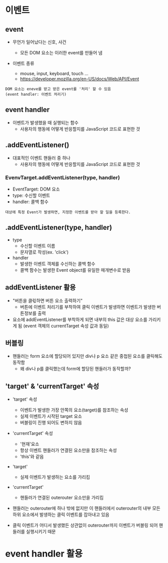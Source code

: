 # 이벤트
## event
- 무언가 일어났다는 신호, 사건
  - 모든 DOM 요소는 이러한 event를 만들어 냄

- 이벤트 종류
  - mouse, input, keyboard, touch ...
  - https://developer.mozilla.org/en-US/docs/Web/API/Event

```
DOM 요소는 eneve를 받고 받은 event를 '처리' 할 수 있음
(event handler: 이벤트 처리기)
```

## event handler
- 이벤트가 발생했을 때 실행되는 함수
  - 사용자의 행동에 어떻게 반응할지를 JavaScript 코드로 표현한 것

## .addEventListener()
- 대표적인 이벤트 핸들러 중 하나
  - 사용자의 행동에 어떻게 반응할지를 JavaScript 코드로 표현한 것

### EvenvTarget.addEventListener(type, handler)
- EventTarget: DOM 요소
- type: 수신할 이벤트
- handler: 콜백 함수
```
대상에 특정 Event가 발생하면, 지정한 이벤트를 받아 할 일을 등록한다.
```

## .addEventListener(type, handler)
- type
  - 수신할 이벤트 이름
  - 문자열로 작성(ex. 'click')
- handler
  - 발생한 이벤트 객체를 수신하는 콜백 함수
  - 콜백 함수는 발생한 Event object를 유일한 매개변수로 받음

## addEventListener 활용
- "버튼을 클릯하면 버튼 요소 출력하기"
  - 버튼에 이벤트 처리기를 부착하여 클릭 이벤트가 발생하면 이벤트가 발생한 버튼정보를 출력
- 요소에 addEventListener를 부착하게 되면 내부의 this 값은 대상 요소를 가리키게 됨 (event 객체의 currentTarget  속성 값과 동일)

## 버블링
- 핸들러는 form 요소에 할당되어 있지만 div나 p 요소 같은 중첩된 요소를 클릭해도 동작함
  - 왜 div나 p를 클릭했는데 form에 할당된 핸들러가 동작할까?


## 'target' & 'currentTarget' 속성
- 'target' 속성
  - 이벤트가 발생한 가장 안쪽의 요소(target)를 참조하는 속성
  - 실제 이벤트가 시작된 target 요소
  - 버블링이 진행 되어도 변하지 않음

- 'currentTarget' 속성
  - '현재'요소
  - 항상 이벤트 핸들러가 연결된 요소만을 참조하는 속성
  - 'this'와 같음

- 'target'
  - 실제 이벤트가 발생하는 요소를 가리킴

- 'currentTarget'
  - 핸들러가 연결된 outerouter 요소만을 가리킴

- 핸들러는 outerouter에 하나 밖에 없지만 이 핸들러에서 outerouter의 내부 모든 하위 요소에서 발생하는 클릭 이벤트를 잡아내고 있음

- 클릭 이벤트가 어디서 발생했든 상관없이 outerouter까지 이벤트가 버블링 되어 핸들러를 실행시키기 때문

# event handler 활용
